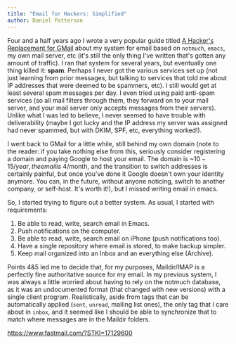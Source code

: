 ```yaml
---
title: "Email for Hackers: Simplified"
author: Daniel Patterson
---
```


Four and a half years ago I wrote a very popular guide titled [A Hacker's
Replacement for GMail](/essays/2013-06-29-hackers-replacement-for-gmail.html)
about my system for email based on `notmuch`, `emacs`, my own mail server, etc
(it's still the only thing I've written that's gotten any amount of traffic). I
ran that system for several years, but eventually one thing killed it: **spam**.
Perhaps I never got the various services set up (not just learning from prior
messages, but talking to services that told me about IP addresses that were
deemed to be spammers, etc). I still would get at least several spam messages
per day. I even tried using paid anti-spam services (so all mail filters through
them, they forward on to your mail server, and your mail server only accepts
messages from their servers). Unlike what I was led to believe, I never seemed
to have trouble with deliverability (maybe I got lucky and the IP address my
server was assigned had never spammed, but with DKIM, SPF, etc, everything
worked!).

I went back to GMail for a little while, still behind my own domain (note to the
reader: if you take nothing else from this, seriously consider registering a
domain and paying Google to host your email. The domain is ~$10-15/year, the
email is ~$4/month, and the transition to switch addresses is certainly painful,
but once you've done it Google doesn't own your identity anymore. You can, in
the future, without anyone noticing, switch to another company, or self-host.
It's worth it!), but I missed writing email in emacs. 

So, I started trying to figure out a better system. As usual, I started with requirements:

1. Be able to read, write, search email in Emacs.
2. Push notifications on the computer.
3. Be able to read, write, search email on iPhone (push notifications too).
4. Have a single repository where email is stored, to make backup simpler.
5. Keep mail organized into an Inbox and an everything else (Archive).

Points 4&5 led me to decide that, for my purposes, Maildir/IMAP is a perfectly
fine authoritative source for my email. In my previous system, I was always a
little worried about having to rely on the notmuch database, as it was an
undocumented format (that changed with new versions) with a single client
program. Realistically, aside from tags that can be automatically applied
(`sent`, `unread`, mailing list ones), the only tag that I care about in
`inbox`, and it seemed like I should be able to synchronize that to match where
messages are in the Maildir folders.




https://www.fastmail.com/?STKI=17129600
